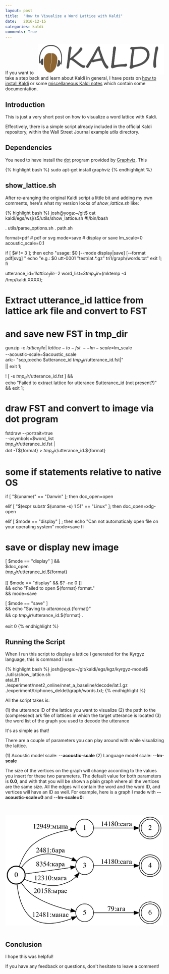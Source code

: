```yaml
---
layout: post
title:  "How to Visualize a Word Lattice with Kaldi"
date:   2016-12-15
categories: kaldi
comments: True
---
```


<img src="/misc/kaldi_text_and_logo.png" align="right" alt="logo" style="width: 400px;"/>

<br/>
<br/>
<br/>
<br/>


If you want to take a step back and learn about Kaldi in general, I have posts on [how to install Kaldi][kaldi-install] or some [miscellaneous Kaldi notes][kaldi-notes] which contain some documentation.

## Introduction

This is just a very short post on how to visualize a word lattice with Kaldi. 

Effectively, there is a simple script already included in the official Kaldi repository, within the Wall Street Journal example *utils* directory.


## Dependencies

You need to have install the [dot][dot] program provided by [Graphviz][graphviz]. This 

{% highlight bash %}
sudo apt-get install graphviz
{% endhighlight %}


## show_lattice.sh

After re-aranging the original Kaldi script a little bit and adding my own comments, here's what my version looks of *show_lattice.sh* like:

{% highlight bash %}
josh@yoga:~/git$ cat kaldi/egs/wsj/s5/utils/show_lattice.sh 
#!/bin/bash

. utils/parse_options.sh
. path.sh

format=pdf # pdf or svg
mode=save # display or save
lm_scale=0
acoustic_scale=0.1

if [ $# != 3 ]; then
   echo "usage: $0 [--mode display|save] [--format pdf|svg] <utterance-id> <lattice-ark> <word-list>"
   echo "e.g.:  $0 utt-0001 \"test/lat.*.gz\" tri1/graph/words.txt"
   exit 1;
fi

utterance_id=$1
lattice_file=$2
word_list=$3
tmp_dir=$(mktemp -d /tmp/kaldi.XXXX);


# Extract utterance_id lattice from lattice ark file and convert to FST
# and save new FST in tmp_dir
gunzip -c $lattice_file | \
    lattice-to-fst \
        --lm-scale=$lm_scale \
        --acoustic-scale=$acoustic_scale \
        ark:- "scp,p:echo $utterance_id $tmp_dir/$utterance_id.fst|" \
        || exit 1;

! [ -s $tmp_dir/$utterance_id.fst ] && \
    echo "Failed to extract lattice for utterance $utterance_id (not present?)" \
    && exit 1;


# draw FST and convert to image via dot program
fstdraw --portrait=true \
    --osymbols=$word_list \
    $tmp_dir/$utterance_id.fst | \
    dot -T${format} > $tmp_dir/$utterance_id.${format}


# some if statements relative to native OS
if [ "$(uname)" == "Darwin" ]; then
    doc_open=open

elif [ "$(expr substr $(uname -s) 1 5)" == "Linux" ]; then
    doc_open=xdg-open

elif [ $mode == "display" ] ; then
        echo "Can not automaticaly open file on your operating system"
        mode=save
fi


# save or display new image
[ $mode == "display" ] && \
    $doc_open \
    $tmp_dir/$utterance_id.${format}

[[ $mode == "display" && $? -ne 0 ]] \
    && echo "Failed to open ${format} format." \
    && mode=save

[ $mode == "save" ] \
    && echo "Saving to $utterance_id.${format}" \
    && cp $tmp_dir/$utterance_id.${format} .

exit 0
{% endhighlight %}


## Running the Script

When I run this script to display a lattice I generated for the Kyrgyz language, this is command I use:

{% highlight bash %}
josh@yoga:~/git/kaldi/egs/kgz/kyrgyz-model$ ./utils/show_lattice.sh \
                                            atai_81 \
                                            ./experiment/nnet2_online/nnet_a_baseline/decode/lat.1.gz \
                                            ./experiment/triphones_deldel/graph/words.txt; 
{% endhighlight %}


All the script takes is: 

(1) the utterance ID of the lattice you want to visualize
(2) the path to the (compressed) ark file of lattices in which the target utterance is located
(3) the word list of the graph you used to decode the utterance

It's as simple as that!

There are a couple of parameters you can play around with while visualizing the lattice.

(1) Acoustic model scale: **--acoustic-scale**
(2) Language model scale: **--lm-scale**

The size of the vertices on the graph will change according to the values you insert for these two parameters. The default value for both parameters is **0.0**, and with that you will be shown a plain graph where all the vertices are the same size. All the edges will contain the word and the word ID, and vertices will have an ID as well. For example, here is a graph I made with **--acoustic-scale=0** and **--lm-scale=0**:

<br/>
<br/>

<img src="/misc/atai_81.svg" align="center" style="width: 500px;"/>

<br/>
<br/>


 
## Conclusion

I hope this was helpful!

If you have any feedback or questions, don't hesitate to leave a comment!


[kaldi-install]: http://jrmeyer.github.io/kaldi/2016/01/26/Installing-Kaldi.html
[kaldi-notes]: http://jrmeyer.github.io/kaldi/2016/02/01/Kaldi-notes.html
[graphviz]: http://www.graphviz.org/
[dot]: http://www.graphviz.org/content/dot-language